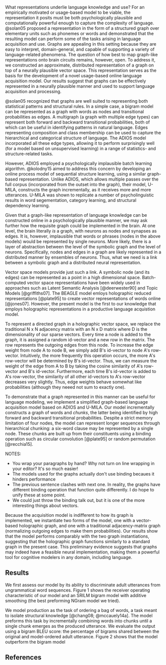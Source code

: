 
What representations underlie language knowledge and use? For an
empirically motivated or usage-based model to be viable, the
representation it posits must be both psychologically plausible and
computationally powerful enough to capture the complexity of
language. @solan05 proposed a representation in the form of a
structured graph over elementary units such as phonemes or words and
demonstrated that the resulting model can perform some of the tasks
arising in language acquisition and use. Graphs are appealing in this
setting because they are easy to interpret, domain-general, and
capable of supporting a variety of language-related phenomena. The
question of how best to map graph-like representations onto brain
circuits remains, however, open. To address it, we constructed an
approximate, distributed representation of a graph on top of a
neurally plausible vector space. This representation serves as the
basis for the development of a novel usage-based online language
acquisition model. Our results suggest that graphs can be effectively
represented in a neurally plausible manner and used to support
language acquisition and processing.

@solan05 recognized that graphs are well suited to representing both
statistical patterns and structural rules. In a simple case, a bigram
model can be represented as a graph with words as nodes and
transitional probabilities as edges. A multigraph (a graph with
multiple edge types) can represent both forward and backward
transitional probabilities, both of which can be useful in identifying
patterns in natural language.  Edges representing composition and
class membership can be used to capture the hierarchical and
categorical structure of language. The ADIOS model incorporated all
these edge types, allowing it to perform surprisingly well (for a
model based on unsupervised learning) in a range of statistics- and
structure-related tasks.

However, ADIOS employed a psychologically implausible batch learning
algorithm. @kolodny15 aimed to address this concern by developing an
online process model of sequential structure learning, using a similar
graph-based representation. Unlike ADIOS, which allows multiple passes
over the full corpus (incorporated from the outset into the graph),
their model, U-MILA, constructs the graph incrementally, as it
receives more and more utterances. U-MILA was shown to replicate a
number of psycholinguistic results in word segementation, category
learning, and structural dependency learning.

Given that a graph-like representation of language knowledge can be
constructed online in a psychologically plausible manner, we may ask
further how the requisite graph could be implemented in the brain. At
one level, the brain literally *is* a graph, with neurons as nodes and
synapses as edges. It is, however, implausible that words or phrases
(nodes in the above models) would be represented by single
neurons. More likely, there is a layer of abstraction between the
level of the symbolic graph and the level of neurons. Specifically,
nodes and edges in a graph are likely represented in a distributed
manner by ensembles of neurons. Thus, what we need is a link between a
symbolic graph and a distributed neural representation.

Vector space models provide just such a link. A symbolic node (and its
edges) can be represented as a point in a high dimensional
space. Batch-computed vector space representations have been widely
used in approaches such as Latent Semantic Analysis [@deerwester90]
and Topic Models [@griffiths07]. The BEAGLE model emloys holographic reduced representations [@plate95] to create vector representations of words online [@jones07]. However, the present model is the first to our knowledge that employs holographic representations in a productive language acquistion model. 

To represent a directed graph in a holographic vector space, we
replace the traditional N x N adjacency matrix with an N x D matrix
where D is the dimensionality of our sparse vectors. Every time a node
is added to the graph, it is assigned a random id-vector and a new row
in the matrix. The row represents the outgoing edges from this
node. To increase the edge weight from node A to node B, we simply add
B's id-vector to node A's row-vector. Intuitively, the more frequently
this operation occurs, the more A's row-vector will be determined by
B's id-vector. Thus, we can measure the weight of the edge from A to B
by taking the cosine similarity of A's row-vector and B's
id-vector. Furthermore, each time B's id-vector is added to A's
row-vector, the similarity of all other id-vectors to A's row-vector
decreases very slightly. Thus, edge weights behave somewhat like
probabilities (although they neeed not sum to exactly one).

To demonstrate that a graph represented in this manner can be useful
for language modeling, we implement a simplified graph-based language
acquisition model based on ADIOS and U-MILA. Our model incrementally constructs a graph of words and *chunks*, the latter being identified by high forward and backward transitional probabilities.
Despite a strict memory limitation of four nodes, the model can represent longer sequences through hierarchical chunking: a six-word clause may be
represented by a single node. These chunks are built up
from their constituents using a binding operation such as circular
convolution [@plate95] or random permutation [@recchia15].

NOTES:
- You wrap your paragraphs by hand? Why not turn on line wrapping in your editor? It's so much easier! 
- The models used for the graphs actually don't use binding becaues it hinders performance
- The previous sentence clashes with next one. In reality, the graphs have different binding operation that function quite differently. I do hope to unify these at some point.
- We could just throw the binding talk out, but it is one of the more interesting things about vectors.

Because the acquisition model is indifferent to how its graph is
implemented, we instantiate two forms of the model, one with a
vector-based holographic graph, and one with a traditional
adjacency-matrix graph (normalizing outgoing edges to
make them probabilities). Our results show that the model performs
comparably with the two graph instantiations, suggesting that the
holographic graph functions similarly to a standard graph in the
present case. This preliminary evidence suggests that graphs may
indeed have a feasible neural implementation, making them a powerful
tool for cognitive modelers in any domain, including language.

## Results

We first assess our model by its ability to discriminate adult utterances from ungrammatical word sequences. Figure 1 shows the receiver operating characteristic of our model and an SRILM bigram model with additive smoothing (the best preforming NGram model we tried).

We model production as the task of ordering a bag of words, a task meant to isolate structural knowledge [@chang08; @mccauely14a]. The model preforms this task by incrementally combining words into chunks until a single chunk emerges as the produced utterance. We evaluate the output using a bigram BLEU score: the percentage of bigrams shared between the original and model-ordered adult utterance. Figure 2 shows that the model outperform the bigram model

## References
